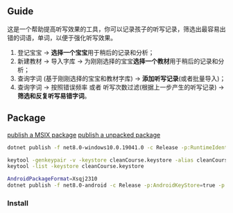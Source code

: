 ﻿## Guide

这是一个帮助提高听写效果的工具，你可以记录孩子的听写记录，筛选出最容易出错的词语，单词，以便于强化听写效果。

1. 登记宝宝 -> **选择一个宝宝**用于稍后的记录和分析；
2. 新建教材 -> 导入字库 -> 为刚刚选择的宝宝**选择一个教材**用于稍后的记录和分析；
3. 查询字词 (基于刚刚选择的宝宝和教材字库) -> **添加听写记录**(或者批量导入)；
4. 查询字词 -> 按照错误频率 或者 听写次数过滤(根据上一步产生的听写记录) -> **筛选和反复听写易错字词**。

## Package

[publish a MSIX package](https://learn.microsoft.com/en-us/dotnet/maui/windows/deployment/publish-cli?view=net-maui-8.0)
[publish a unpacked package](https://learn.microsoft.com/en-us/dotnet/maui/windows/deployment/publish-unpackaged-cli?view=net-maui-8.0)

```bash
dotnet publish -f net8.0-windows10.0.19041.0 -c Release -p:RuntimeIdentifierOverride=win10-x64

keytool -genkeypair -v -keystore cleanCourse.keystore -alias cleanCourseKey -keyalg RSA -keysize 2048 -validity 10000
keytool -list -keystore cleanCourse.keystore

AndroidPackageFormat=Xsqj2310
dotnet publish -f net8.0-android -c Release -p:AndroidKeyStore=true -p:AndroidSigningKeyStore=cleanCourse.keystore -p:AndroidSigningKeyAlias=cleanCourseKey -p:AndroidSigningKeyPass=env:AndroidSigningPassword -p:AndroidSigningStorePass=env:AndroidSigningPassword

```

### Install


